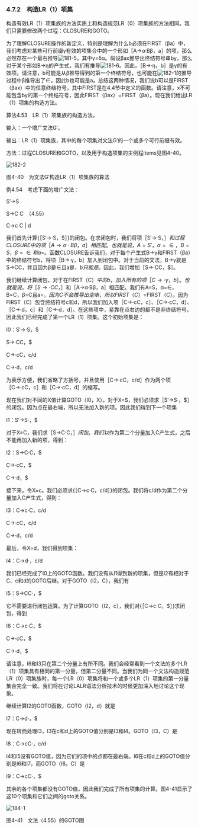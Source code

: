### 4.7.2　构造LR（1）项集

构造有效LR（1）项集族的方法实质上和构造规范LR（0）项集族的方法相同。我们只需要修改两个过程：CLOSURE和GOTO。

为了理解CLOSURE操作的新定义，特别是理解为什么b必须在FIRST（βa）中，我们考虑对某些可行前缀γ有效的项集合中的一个形如［A→α·Bβ，a］的项，那么必然存在一个最右推导![181-5](../Images/image04240.jpeg)，其中γ=δα。假设βax推导出终结符号串by，那么对于某个形如B→η的产生式，我们有推导![181-6](../Images/image04241.jpeg)。因此，［B→·η，b］是γ的有效项。请注意，b可能是从β推导得到的第一个终结符号，也可能在![182-1](../Images/image04242.jpeg)的推导过程中β推导出了∈，因此b也可能是a。总结这两种情况，我们说b可以是FIRST（βax）中的任意终结符号，其中FIRST是在4.4节中定义的函数。请注意，x不可能包含by的第一个终结符号，因此FIRST（βax）=FIRST（βa）。现在我们给出LR（1）项集的构造方法。

算法4.53　LR（1）项集族的构造方法。

输入：一个增广文法G′。

输出：LR（1）项集族，其中的每个项集对文法G′的一个或多个可行前缀有效。

方法：过程CLOSURE和GOTO，以及用于构造项集的主例程items见图4-40。

![182-2](../Images/image04243.jpeg)

图4-40　为文法G′构造LR（1）项集族的算法

例4.54　考虑下面的增广文法：

S′→S

S→C C　（4.55）

C→c C | d

我们首先计算{［S′→·S，$］}的闭包。在求闭包时，我们将项［S′→·S，$］和过程CLOSURE中的项［A→α·Bβ，a］相匹配。也就是说，A=S′，α=∈，B=S，β=∈和a=$。函数CLOSURE告诉我们，对于每个产生式B→γ和FIRST（βa）中的终结符号b，将项［B→·γ，b］加入到闭包中。对于当前的文法，B→γ就是S→CC，并且因为β是∈且a是$，b只能是$。因此，我们增加［S→·CC，$］。

我们继续计算闭包，对于在FIRST（C$）中的b，加入所有的项［C→·γ，b］。也就是说，将［S→·CC，$］和［A→α·Bβ，a］相匹配，我们有A=S，α=∈，B=C，β=C且a=$。因为C不会推导出空串，所以FIRST（C$）=FIRST（C）。因为FIRST（C）包含终结符号c和d，所以我们加入项［C→·cC，c］、［C→·cC，d］、［C→·d，c］和［C→·d，d］。在这些项中，紧靠在点右边的都不是非终结符号，因此我们已经完成了第一个LR（1）项集。这个初始项集是：

I0：S′→·S，$

S→·CC，$

C→·cC，c/d

C→·d，c/d

为表示方便，我们省略了方括号，并且使用［C→·cC，c/d］作为两个项［C→·cC，c］和［C→·cC，d］的缩写。

现在我们对不同的X值计算GOTO（I0，X）。对于X=S，我们必须求［S′→S·，$］的闭包。因为点在最右端，所以无法加入新的项。因此我们得到下一个项集

I1：S′→S·，$

对于X=C，我们求［S→C·C，$］闭包。我们以$作为第二个分量加入C产生式，之后不能再加入新的项，得到：

I2：S→C·C，$

C→·cC，$

C→·d，$

接下来，令X=c。我们必须求{［C→c·C，c/d］}的闭包。我们将c/d作为第二个分量加入C产生式，得到：

I3：C→c·C，c/d

C→·cC，c/d

C→·d，c/d

最后，令X=d，我们得到项集：

I4：C→d·，c/d

我们已经完成了I0上的GOTO函数。我们没有从I1得到新的项集，但是I2有相对于C、c和d的GOTO后继。对于GOTO（I2，C），我们有

I5：S→CC·，$

它不需要进行闭包运算。为了计算GOTO（I2，c），我们对{［C→c·C，$］}求闭包，得到

I6：C→c·C，$

C→·cC，$

C→·d，$

请注意，I6和I3只在第二个分量上有所不同。我们会经常看到一个文法的多个LR（1）项集具有相同的第一分量，但第二分量不同。当我们为同一个文法构造规范LR（0）项集族时，每一个LR（0）项集将和一个或多个LR（1）项集的第一分量集合完全一致。我们将在讨论LALR语法分析技术的时候更加深入地讨论这个现象。

继续计算I2的GOTO函数，GOTO（I2，d）就是

I7：C→d·，$

现在转而处理I3，I3在c和d上的GOTO值分别是I3和I4。GOTO（I3，C）是

I8：C→cC·，c/d

I4和I5没有GOTO值，因为它们的项中的点都在最右端。I6在c和d上的GOTO值分别是I6和I7，而GOTO（I6，C）是

I9：C→cC·，$

其余的各个项集都没有GOTO值，因此我们完成了所有项集的计算。图4-41显示了这10个项集和它们之间的goto关系。

![184-1](../Images/image04244.jpeg)

图4-41　文法（4.55）的GOTO图